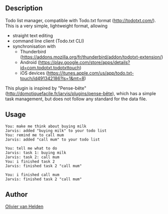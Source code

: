 <!---
IMPORTANT
=========
This README.md is displayed in the WebStore as well as within Jarvis app
Please do not change the structure of this file
Fill-in Description, Usage & Author sections
Make sure to rename the [en] folder into the language code your plugin is written in (ex: fr, es, de, it...)
For multi-language plugin:
- clone the language directory and translate commands/functions.sh
- optionally write the Description / Usage sections in several languages
-->
## Description
Todo list manager, compatible with Todo.txt format (http://todotxt.com/). This is a very simple, lightweight format, allowing 
- straight text editing
- command line client (Todo.txt CLI)
- synchronisation with 
  - Thunderbird (https://addons.mozilla.org/fr/thunderbird/addon/todotxt-extension/)
  - Android (https://play.google.com/store/apps/details?id=com.todotxt.todotxttouch)
  - iOS devices (https://itunes.apple.com/us/app/todo.txt-touch/id491342186?ls=1&mt=8)

This plugin is inspired by "Pense-bête" (http://domotiquefacile.fr/jarvis/plugins/pense-bête), which has a simple task management, but does not follow any standard for the data file.

## Usage
```
You: make me think about buying milk
Jarvis: added "buying milk" to your todo list
You: remind me to call mum
Jarvis: added "call mum" to your todo list

You: tell me what to do
Jarvis: task 1: buying milk
Jarvis: task 2: call mum
You: i finished task 2
Jarvis: finished task 2 "call mum"

You: i finished call mum
Jarvis: finished task 2 "call mum"
```

## Author
[Olivier van Helden](https://magiiic.media)
